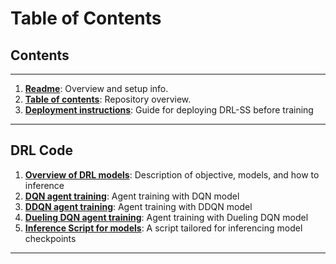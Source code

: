 # Table of Contents

## Contents

---

1. **[Readme](README.md)**: Overview and setup info.
2. **[Table of contents](toc.md)**: Repository overview.
3. **[Deployment instructions](documentation/DRL-SS-instructions.rst)**: Guide for deploying DRL-SS before training

---

<!-- ## NexRAN Source Files

1. **[Sources](src/)**: Core code files.
2. **[include](include/)**: Header files.
3. **[lib](lib/)**: Libraries and modules.
4. **[etc](etc/)**: Configuration files.

---

## xApp Specific Files

1. **[Dockerfile](Dockerfile)**: Docker image setup.
2. **[Onboard file](drl-ss-onboard.url)**: Onboarding metadata.
3. **[Config file](config-file.json)**: xApp settings.
4. **[Slicing configurations](zmqoneue.sh)**: Single UE slicing script.

--- -->

## DRL Code

1. **[Overview of DRL models](DRL-SSxApp/Overview.md)**: Description of objective, models, and how to inference
2. **[DQN agent training](DRL-SSxApp/DQN_agentemu.py)**: Agent training with DQN model
3. **[DDQN agent training](DRL-SSxApp/DDQN_agentemu.py)**: Agent training with DDQN model
4. **[Dueling DQN agent training](DRL-SSxApp/Dueling_DQN_agentemu.py)**: Agent training with Dueling DQN model
5. **[Inference Script for models](DRL-SSxApp/model_inference.py)**: A script tailored for inferencing model checkpoints

<!-- 1. **[Emulated environment](DRL-SSxApp/agentemu.py)**: Agent training without hardware.
2. **[Real environment](DRL-SSxApp/agent.py)**: Training with SDRs.
3. **[Setup script](DRL-SSxApp/setup_env.sh)**: Real environment setup.
4. **[Process termination](DRL-SSxApp/kill_stuff.sh)**: Ends active processes.
5. **[xApp interface](DRL-SSxApp/xapp_interface.py)**: xApp-environment interaction. -->

---

<!-- ### Additional Files

1. **[ZMQ broker](multi_ue.py)**: Multi-UE communication script. -->

